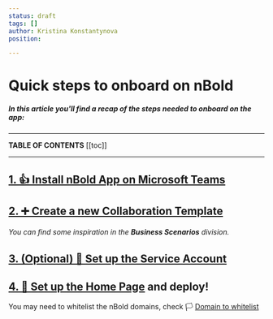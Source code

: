 ```yaml
---
status: draft
tags: []
author: Kristina Konstantynova
position: 

---
```

# Quick steps to onboard on nBold

##### In this article you'll find a recap of the steps needed to onboard on the app:

***

**TABLE OF CONTENTS**
[[toc]]

***

## [1. 👍 Install nBold App on Microsoft Teams](https://docs.nbold.co/quickstart/install-app-on-microsoft-teams.html)

## [2. ➕ Create a new Collaboration Template](https://docs.nbold.co/collaboration-templates/create-a-new-collaboration-template.html)

###### You can find some inspiration in the **Business Scenarios** division.

## [3. (Optional) 🤖 Set up the Service Account](https://docs.nbold.co/quickstart/set-up-or-change-the-service-account.html)

## [4. 🏡 Set up the Home Page](https://docs.nbold.co/quickstart/set-up-the-home-page.html) and deploy!

You may need to whitelist the nBold domains, check 🏳 [Domain to whitelist]()